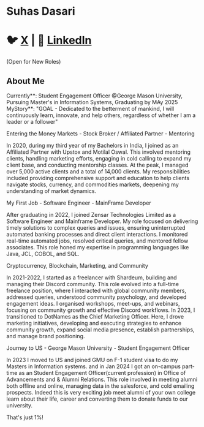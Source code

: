 # Suhas Dasari
# 🐦 [X](https://twitter.com/suhasdasari) | 💼 [LinkedIn](https://www.linkedin.com/in/suhasdasari)
(Open for New Roles)

## About Me
Currently**: Student Engagement Officer @George Mason University, Pursuing Master's in Information Systems, Graduating by MAy 2025
MyStory**: "GOAL - Dedicated to the betterment of mankind, I will continuously learn, innovate, and help others, regardless of whether I am a leader or a follower"

Entering the Money Markets - Stock Broker / Affiliated Partner - Mentoring

In 2020, during my third year of my Bachelors in India, I joined as an Affiliated Partner with Upstox and Motilal Oswal. This involved mentoring clients, handling marketing efforts, engaging in cold calling to expand my client base, and conducting mentorship classes. At the peak, I managed over 5,000 active clients and a total of 14,000 clients. My responsibilities included providing comprehensive support and education to help clients navigate stocks, currency, and commodities markets, deepening my understanding of market dynamics.

My First Job - Software Engineer - MainFrame Developer

After graduating in 2022, I joined Zensar Technologies Limited as a Software Engineer and Mainframe Developer. My role focused on delivering timely solutions to complex queries and issues, ensuring uninterrupted automated banking processes and direct client interactions. I monitored real-time automated jobs, resolved critical queries, and mentored fellow associates. This role honed my expertise in programming languages like Java, JCL, COBOL, and SQL.

Cryptocurrency, Blockchain, Marketing, and Community

In 2021-2022, I started as a freelancer with Shardeum, building and managing their Discord community. This role evolved into a full-time freelance position, where I interacted with global community members, addressed queries, understood community psychology, and developed engagement ideas. I organised workshops, meet-ups, and webinars, focusing on community growth and effective Discord workflows.
In 2023, I transitioned to DotNames as the Chief Marketing Officer. Here, I drove marketing initiatives, developing and executing strategies to enhance community growth, expand social media presence, establish partnerships, and manage brand positioning. 

Journey to US - George Mason University - Student Engagement Officer

In 2023 I moved to US and joined GMU on F-1 student visa to do my Masters in Information systems. and in Jan 2024 I got an on-campus part-time as an Student Engagement Officer(current profession) in Office of Advancements and & Alumni Relations. This role involved in meeting alumni both offline and online, managing data in the salesforce, and cold emailing prospects. Indeed this is very exciting job meet alumni of your own college learn about their life, career and converting them to donate funds to our university.

That's just 1%!
